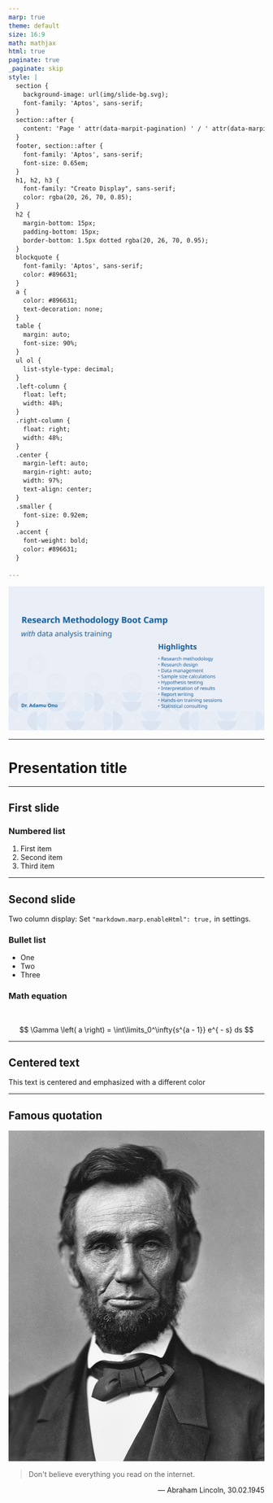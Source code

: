 ```yaml
---
marp: true
theme: default
size: 16:9
math: mathjax
html: true
paginate: true
_paginate: skip
style: |
  section {
    background-image: url(img/slide-bg.svg);
    font-family: 'Aptos', sans-serif;
  }
  section::after {
    content: 'Page ' attr(data-marpit-pagination) ' / ' attr(data-marpit-pagination-total);
  }
  footer, section::after {
    font-family: 'Aptos', sans-serif;
    font-size: 0.65em;
  }
  h1, h2, h3 {
    font-family: "Creato Display", sans-serif;
    color: rgba(20, 26, 70, 0.85);
  }
  h2 {
    margin-bottom: 15px;
    padding-bottom: 15px;
    border-bottom: 1.5px dotted rgba(20, 26, 70, 0.95);
  }
  blockquote {
    font-family: 'Aptos', sans-serif;
    color: #896631;
  }
  a {
    color: #896631;
    text-decoration: none;
  }
  table {
    margin: auto;
    font-size: 90%;
  }
  ul ol {
    list-style-type: decimal;
  }
  .left-column {
    float: left;
    width: 48%;
  }
  .right-column {
    float: right;
    width: 48%;
  }
  .center {
    margin-left: auto;
    margin-right: auto;
    width: 97%;
    text-align: center;
  }
  .smaller {
    font-size: 0.92em;
  }
  .accent {
    font-weight: bold;
    color: #896631;
  }

---
```


![bg](img/first-slide-bg.svg)

---

# Presentation title<!--fit-->

<!-- footer: Presentation title -->

---
## First slide

### Numbered list

1) First item
2) Second item
3) Third item

---
## Second slide

Two column display: Set `"markdown.marp.enableHtml": true,` in settings. 

<div>
<div class='left-column'>

### Bullet list
  
  * One
  * Two
  * Three

</div>

<div class='right-column'>

### Math equation

<br>

$$
\Gamma \left( a \right) = \int\limits_0^\infty{s^{a - 1}} e^{ - s} ds
$$

</div>

</div>

---
## Centered text

<div class='center'>

This text is centered and <span class='accent'>emphasized with a different color</span>

</div>

---
## Famous quotation

![bg left](img/lincoln.jpg)


> Don't believe everything you read on the internet.

<span style="float: right">&mdash; Abraham Lincoln, 30.02.1945</span>